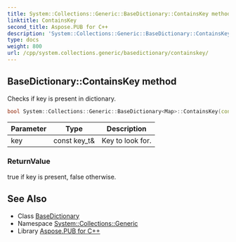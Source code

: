 ```yaml
---
title: System::Collections::Generic::BaseDictionary::ContainsKey method
linktitle: ContainsKey
second_title: Aspose.PUB for C++
description: 'System::Collections::Generic::BaseDictionary::ContainsKey method. Checks if key is present in dictionary in C++.'
type: docs
weight: 800
url: /cpp/system.collections.generic/basedictionary/containskey/
---
```

## BaseDictionary::ContainsKey method


Checks if key is present in dictionary.

```cpp
bool System::Collections::Generic::BaseDictionary<Map>::ContainsKey(const key_t &key) const override
```


| Parameter | Type | Description |
| --- | --- | --- |
| key | const key_t\& | Key to look for. |

### ReturnValue

true if key is present, false otherwise.

## See Also

* Class [BaseDictionary](../)
* Namespace [System::Collections::Generic](../../)
* Library [Aspose.PUB for C++](../../../)
